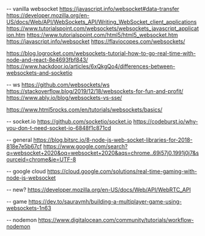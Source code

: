 -- vanilla websocket
https://javascript.info/websocket#data-transfer
https://developer.mozilla.org/en-US/docs/Web/API/WebSockets_API/Writing_WebSocket_client_applications
https://www.tutorialspoint.com/websockets/websockets_javascript_application.htm
https://www.tutorialspoint.com/html5/html5_websocket.htm
https://javascript.info/websocket
https://flaviocopes.com/websockets/

https://blog.logrocket.com/websockets-tutorial-how-to-go-real-time-with-node-and-react-8e4693fbf843/
https://www.hackdoor.io/articles/6xQkgQo4/differences-between-websockets-and-socketio

-- ws
https://github.com/websockets/ws
https://stackoverflow.blog/2019/12/18/websockets-for-fun-and-profit/
https://www.ably.io/blog/websockets-vs-sse/

https://www.html5rocks.com/en/tutorials/websockets/basics/

-- socket.io 
https://github.com/socketio/socket.io
https://codeburst.io/why-you-don-t-need-socket-io-6848f1c871cd

-- general
https://blog.bitsrc.io/8-node-js-web-socket-libraries-for-2018-818e7e5b67cf
https://www.google.com/search?q=websocket+2020&oq=websocket+2020&aqs=chrome..69i57j0.1991j0j7&sourceid=chrome&ie=UTF-8

-- google cloud
https://cloud.google.com/solutions/real-time-gaming-with-node-js-websocket

-- new?
https://developer.mozilla.org/en-US/docs/Web/API/WebRTC_API

-- game
https://dev.to/sauravmh/building-a-multiplayer-game-using-websockets-1n63

-- nodemon
https://www.digitalocean.com/community/tutorials/workflow-nodemon